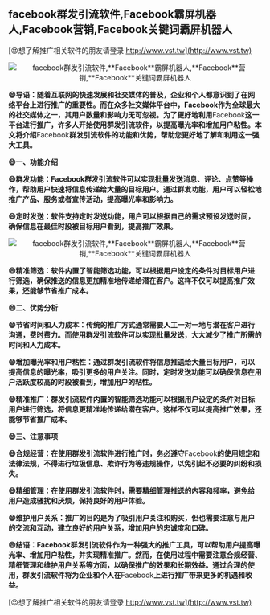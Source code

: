 ## **facebook群发引流软件,**Facebook**霸屏机器人,**Facebook**营销,**Facebook**关键词霸屏机器人**

[😍想了解推广相关软件的朋友请登录 http://www.vst.tw](http://www.vst.tw)

 <center><img src="https://vst.tw/MP4/tuiguang/png/6.png" alt="facebook群发引流软件,**Facebook**霸屏机器人,**Facebook**营销,**Facebook**关键词霸屏机器人"></center>

**😄导语：随着互联网的快速发展和社交媒体的普及，企业和个人都意识到了在网络平台上进行推广的重要性。而在众多社交媒体平台中，**Facebook**作为全球最大的社交媒体之一，其用户数量和影响力无可忽视。为了更好地利用**Facebook**这一平台进行推广，许多人开始使用群发引流软件，以提高曝光率和增加用户粘性。本文将介绍**Facebook**群发引流软件的功能和优势，帮助您更好地了解和利用这一强大工具。**

**😄一、功能介绍**

**😄群发功能：**Facebook**群发引流软件可以实现批量发送消息、评论、点赞等操作，帮助用户快速将信息传递给大量的目标用户。通过群发功能，用户可以轻松地推广产品、服务或者宣传活动，提高曝光率和影响力。**

**😄定时发送：软件支持定时发送功能，用户可以根据自己的需求预设发送时间，确保信息在最佳时段被目标用户看到，提高推广效果。**

 <center><img src="https://vst.tw/MP4/tuiguang/png/3.png" alt="facebook群发引流软件,**Facebook**霸屏机器人,**Facebook**营销,**Facebook**关键词霸屏机器人"></center>

**😄精准筛选：软件内置了智能筛选功能，可以根据用户设定的条件对目标用户进行筛选，确保推送的信息更加精准地传递给潜在客户。这样不仅可以提高推广效果，还能够节省推广成本。**

**😄二、优势分析**

**😄节省时间和人力成本：传统的推广方式通常需要人工一对一地与潜在客户进行沟通，费时费力。而使用群发引流软件可以实现批量发送，大大减少了推广所需的时间和人力成本。**

**😄增加曝光率和用户粘性：通过群发引流软件将信息推送给大量目标用户，可以提高信息的曝光率，吸引更多的用户关注。同时，定时发送功能可以确保信息在用户活跃度较高的时段被看到，增加用户的粘性。**

**😄精准推广：群发引流软件内置的智能筛选功能可以根据用户设定的条件对目标用户进行筛选，将信息更精准地传递给潜在客户。这样不仅可以提高推广效果，还能够节省推广成本。**

**😄三、注意事项**

**😄合规经营：在使用群发引流软件进行推广时，务必遵守**Facebook**的使用规定和法律法规，不得进行垃圾信息、欺诈行为等违规操作，以免引起不必要的纠纷和损失。**

**😄精细管理：在使用群发引流软件时，需要精细管理推送的内容和频率，避免给用户造成骚扰和厌烦，保持良好的用户体验。**

**😄维护用户关系：推广的目的是为了吸引用户关注和购买，但也需要注意与用户的交流和互动，建立良好的用户关系，增加用户的忠诚度和口碑。**

**😄结语：**Facebook**群发引流软件作为一种强大的推广工具，可以帮助用户提高曝光率、增加用户粘性，并实现精准推广。然而，在使用过程中需要注意合规经营、精细管理和维护用户关系等方面，以确保推广的效果和长期效益。通过合理的使用，群发引流软件将为企业和个人在**Facebook**上进行推广带来更多的机遇和收益。**

[😍想了解推广相关软件的朋友请登录 http://www.vst.tw](http://www.vst.tw)



